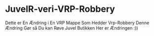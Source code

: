 # JuvelR-veri-VRP-Robbery
Dette er En Ændring i En VRP Mappe Som Hedder Vrp-Robbery Denne Ændring Gør så Du kan Røve Juvel Butikken Her er Ændringen :))
